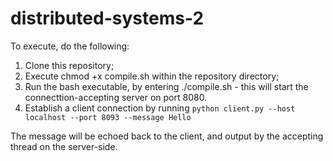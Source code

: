 # distributed-systems-2

To execute, do the following: 

1. Clone this repository;
2. Execute chmod +x compile.sh within the repository directory;
3. Run the bash executable, by entering ./compile.sh - this will start the connecttion-accepting server on port 8080. 
4. Establish a client connection by running ```python client.py --host localhost --port 8093 --message Hello```

The message will be echoed back to the client, and output by the accepting thread on the server-side. 

